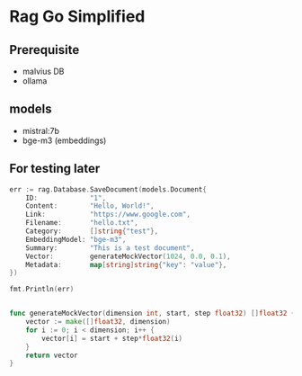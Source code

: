 # Rag Go Simplified

## Prerequisite

- malvius DB
- ollama

## models

- mistral:7b   
- bge-m3  (embeddings)


## For testing later
```go
err := rag.Database.SaveDocument(models.Document{
	ID:             "1",
	Content:        "Hello, World!",
	Link:           "https://www.google.com",
	Filename:       "hello.txt",
	Category:       []string{"test"},
	EmbeddingModel: "bge-m3",
	Summary:        "This is a test document",
	Vector:         generateMockVector(1024, 0.0, 0.1),
	Metadata:       map[string]string{"key": "value"},
})

fmt.Println(err)


func generateMockVector(dimension int, start, step float32) []float32 {
	vector := make([]float32, dimension)
	for i := 0; i < dimension; i++ {
		vector[i] = start + step*float32(i)
	}
	return vector
}
```
